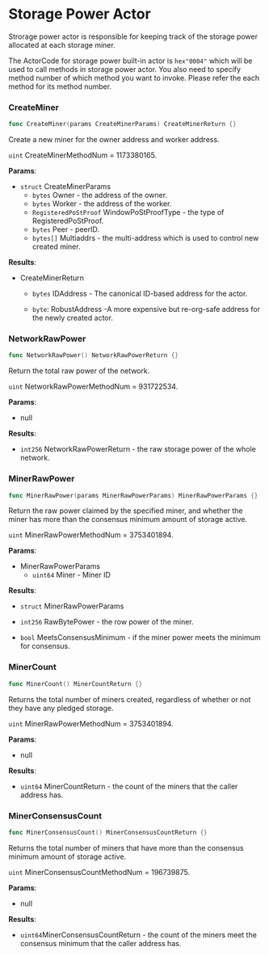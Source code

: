 # Storage Power Actor

Strorage power actor is responsible for keeping track of the storage power allocated at each storage miner.

The ActorCode for storage power built-in actor is `hex"0004"` which will be used to call methods in storage power actor. You also need to specify method number of which method you want to invoke. Please refer the each method for its method number.

### CreateMiner

```go
func CreateMiner(params CreateMinerParams) CreateMinerReturn {}
```

Create a new miner for the owner address and worker address.

`uint` CreateMinerMethodNum = 1173380165.

**Params**:

+ `struct` CreateMinerParams
  + `bytes` Owner - the address of the owner.
  + `bytes` Worker - the address of the worker.
  + `RegisteredPoStProof` WindowPoStProofType - the type of RegisteredPoStProof.
  + `bytes` Peer - peerID.
  + `bytes[]` Multiaddrs - the multi-address which is used to control new created miner.

**Results**:

+ CreateMinerReturn

  + `bytes` IDAddress - The canonical ID-based address for the actor.

  + `byte`: RobustAddress -A more expensive but re-org-safe address for the newly created actor.


### NetworkRawPower

```go
func NetworkRawPower() NetworkRawPowerReturn {}
```

Return the total raw power of the network.

`uint`  NetworkRawPowerMethodNum = 931722534.

**Params**:

+ null

**Results**:

+ `int256`  NetworkRawPowerReturn - the raw storage power of the whole network.


### MinerRawPower

```go
func MinerRawPower(params MinerRawPowerParams) MinerRawPowerParams {}
```

Return the raw power claimed by the specified miner, and whether the miner has more than the consensus minimum amount of storage active.

`uint` MinerRawPowerMethodNum = 3753401894.

**Params**:

+ MinerRawPowerParams
  + `uint64` Miner - Miner ID

**Results**:

+ `struct` MinerRawPowerParams
+ `int256` RawBytePower - the row power of the miner.
  
+ `bool` MeetsConsensusMinimum - if the miner power meets the minimum for consensus.


### MinerCount

```go
func MinerCount() MinerCountReturn {}
```

Returns the total number of miners created, regardless of whether or not they have any pledged storage.

`uint` MinerRawPowerMethodNum = 3753401894.

**Params**:

+ null

**Results**:

+ `uint64` MinerCountReturn - the count of the miners that the caller address has.


### MinerConsensusCount

```go
func MinerConsensusCount() MinerConsensusCountReturn {}
```

Returns the total number of miners that have more than the consensus minimum amount of storage active.

`uint`  MinerConsensusCountMethodNum = 196739875.

**Params**:

+ null

**Results**:

+ `uint64`MinerConsensusCountReturn - the count of the miners meet the consensus minimum that the caller address has.

